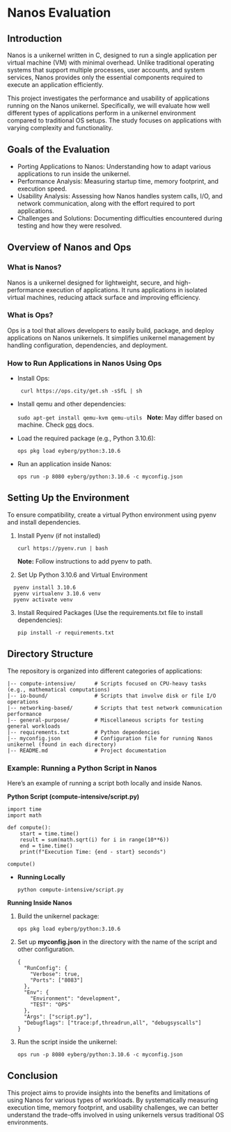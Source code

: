 # Nanos Evaluation

## Introduction

Nanos is a unikernel written in C, designed to run a single application per virtual machine (VM) with minimal overhead. Unlike traditional operating systems that support multiple processes, user accounts, and system services, Nanos provides only the essential components required to execute an application efficiently.

This project investigates the performance and usability of applications running on the Nanos unikernel. Specifically, we will evaluate how well different types of applications perform in a unikernel environment compared to traditional OS setups. The study focuses on applications with varying complexity and functionality.

## Goals of the Evaluation

- Porting Applications to Nanos: Understanding how to adapt various applications to run inside the unikernel.
- Performance Analysis: Measuring startup time, memory footprint, and execution speed.
- Usability Analysis: Assessing how Nanos handles system calls, I/O, and network communication, along with the effort required to port applications.
- Challenges and Solutions: Documenting difficulties encountered during testing and how they were resolved.

## Overview of Nanos and Ops

### What is Nanos?

Nanos is a unikernel designed for lightweight, secure, and high-performance execution of applications. It runs applications in isolated virtual machines, reducing attack surface and improving efficiency.

### What is Ops?

Ops is a tool that allows developers to easily build, package, and deploy applications on Nanos unikernels. It simplifies unikernel management by handling configuration, dependencies, and deployment.

### How to Run Applications in Nanos Using Ops

- Install Ops:

  ` curl https://ops.city/get.sh -sSfL | sh`

- Install qemu and other dependencies:

  `sudo apt-get install qemu-kvm qemu-utils `
  **Note:** May differ based on machine. Check [ops](https://docs.ops.city/ops/getting_started) docs.

- Load the required package (e.g., Python 3.10.6):

  `ops pkg load eyberg/python:3.10.6`

- Run an application inside Nanos:

  `ops run -p 8080 eyberg/python:3.10.6 -c myconfig.json`

## Setting Up the Environment

To ensure compatibility, create a virtual Python environment using pyenv and install dependencies.

1. Install Pyenv (if not installed)

   `curl https://pyenv.run | bash`

   **Note:** Follow instructions to add pyenv to path.

2. Set Up Python 3.10.6 and Virtual Environment

```
  pyenv install 3.10.6
  pyenv virtualenv 3.10.6 venv
  pyenv activate venv
```

3. Install Required Packages (Use the requirements.txt file to install dependencies):

   `pip install -r requirements.txt`

## Directory Structure

The repository is organized into different categories of applications:

```.
|-- compute-intensive/      # Scripts focused on CPU-heavy tasks (e.g., mathematical computations)
|-- io-bound/               # Scripts that involve disk or file I/O operations
|-- networking-based/       # Scripts that test network communication performance
|-- general-purpose/        # Miscellaneous scripts for testing general workloads
|-- requirements.txt        # Python dependencies
|-- myconfig.json           # Configuration file for running Nanos unikernel (found in each directory)
|-- README.md               # Project documentation
```

### Example: Running a Python Script in Nanos

Here’s an example of running a script both locally and inside Nanos.

**Python Script (compute-intensive/script.py)**

```
import time
import math

def compute():
    start = time.time()
    result = sum(math.sqrt(i) for i in range(10**6))
    end = time.time()
    print(f"Execution Time: {end - start} seconds")

compute()
```

- **Running Locally**

  `python compute-intensive/script.py`

**Running Inside Nanos**

1. Build the unikernel package:

   `ops pkg load eyberg/python:3.10.6`

2. Set up **myconfig.json** in the directory with the name of the script and other configuration.

   ```
   {
     "RunConfig": {
       "Verbose": true,
       "Ports": ["8083"]
     },
     "Env": {
       "Environment": "development",
       "TEST": "OPS"
     },
     "Args": ["script.py"],
     "Debugflags": ["trace:pf,threadrun,all", "debugsyscalls"]
   }
   ```

3. Run the script inside the unikernel:

   `ops run -p 8080 eyberg/python:3.10.6 -c myconfig.json`

## Conclusion

This project aims to provide insights into the benefits and limitations of using Nanos for various types of workloads. By systematically measuring execution time, memory footprint, and usability challenges, we can better understand the trade-offs involved in using unikernels versus traditional OS environments.
